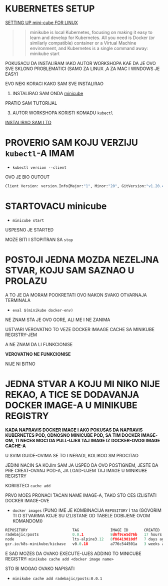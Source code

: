 # KUBERNETES SETUP

[SETTING UP mini-cube FOR LINUX](https://minikube.sigs.k8s.io/docs/start/)

>> minikube is local Kubernetes, focusing on making it easy to learn and develop for Kubernetes.
>> All you need is Docker (or similarly compatible) container or a Virtual Machine environment, and Kubernetes is a single command away: minikube start

POKUSACU DA INSTALIRAM IAKO AUTOR WORKSHOPA KAE DA JE OVO SVE SKLONO PROBLEMATICI (SAMO ZA LINUX ,A ZA MAC I WINDOWS JE EASY)

EVO NEKI KORACI KAKO SAM SVE INSTALIRAO

1. INSTALIRAO SAM ONDA [minicube](https://minikube.sigs.k8s.io/docs/start/)

PRATIO SAM TUTORIJAL

3. AUTOR WORKSHOPA KORISTI KOMADU `kubectl`

[INSTALIRAO SAM I TO](https://kubernetes.io/docs/tasks/tools/install-kubectl-linux/)

# PROVERIO SAM KOJU VERZIJU `kubectl`-A IMAM

- `kubectl version --client`

OVO JE BIO OUTOUT

```bash
Client Version: version.Info{Major:"1", Minor:"20", GitVersion:"v1.20.4", GitCommit:"e87da0bd6e03ec3fea7933c4b5263d151aafd07c", GitTreeState:"clean", BuildDate:"2021-02-18T16:12:00Z", GoVersion:"go1.15.8", Compiler:"gc", Platform:"linux/amd64"}
```

# STARTOVACU minicube

- `minicube start`

USPESNO JE STARTED

MOZE BITI I STOPITRAN SA `stop`

# POSTOJI JEDNA MOZDA NEZELJNA STVAR, KOJU SAM SAZNAO U PROLAZU

A TO JE DA MORAM POOKRETATI OVO NAKON SVAKO OTVARNAJA TERMINALA

- `eval $(minikube docker-env)`

NE ZNAM STA JE OVO GORE, ALI ME I NE ZANIMA

USTVARI VEROVATNO TO VEZE DOCKER IMAAGE CACHE SA MINIKUBE REGISTRY-JEM

A NE ZNAM DA LI FUNKCIONISE

**VEROVATNO NE FUNKCIONISE**

NIJE NI BITNO

# JEDNA STVAR A KOJU MI NIKO NIJE REKAO, A TICE SE DODAVANJA DOCKER IMAGE-A U MINIKUBE REGISTRY

**KADA NAPRAVIS DOCKER IMAGE I AKO POKUSAS DA NAPRAVIS KUBERNETES POD, ODNOSNO MINICUBE POD, SA TIM DOCKER IMAGE-OM, TI NECES MOCI DA PULL-UJES TAJ IMAGE IZ DOCKER-OVOG IMAGE CACHE-A**

U SVIM GUIDE-OVIMA SE TO I NERADI, KOLIKOO SM  PROCITAO

JEDINI NACIN SA KOJIm SAM JA USPEO DA OVO POSTIGNEM, JESTE DA PRE CREAT-OVANJ POD-A, JA LOAD-UJEM TAJ IMAGE U MINIKUBE REGISTRY

KORIISTECI `cache add`

PRVO MOES PRONACI TACAN NAME IMAGE-A, TAKO STO CES IZLISTATI DOCKER IMAGE-OVE

- `docker images` (PUNO IME JE KOMBINACIJA `REPOSITORY` I `TAG` (GOVORIM TI O STVARIMA KOJE SU IZLISTANE OD TABELE DOBIJENE OVOM KOMANDOM))

```c
REPOSITORY                    TAG              IMAGE ID       CREATED        SIZE
radebajic/posts               0.0.1            8d6f9ce5d76b   17 hours ago   125MB
node                          lts-alpine3.12   8f86419010df   7 days ago     117MB
gcr.io/k8s-minikube/kicbase   v0.0.18          a776c544501a   3 weeks ago    1.08GB

```

E SAD MOZES DA OVAKO EXECUTE-UJES ADDING TO MINICUBE REGISTRY:
  `minikube cache add <docker image name>`

STO BI MOGAO OVAKO NAPISATI

- `minikube cache add radebajic/posts:0.0.1`
